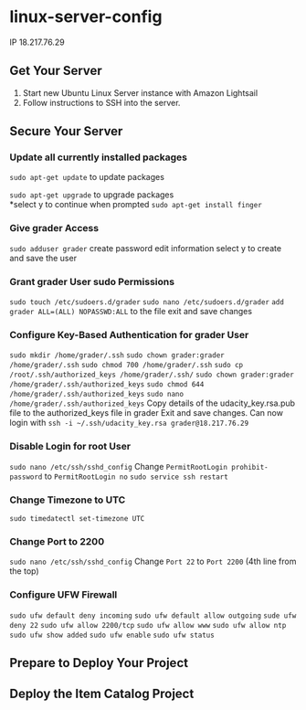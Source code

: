 # linux-server-config

IP 18.217.76.29

## Get Your Server
1. Start new Ubuntu Linux Server instance with Amazon Lightsail
2. Follow instructions to SSH into the server.

## Secure Your Server
### Update all currently installed packages
`sudo apt-get update` to update packages

`sudo apt-get upgrade` to upgrade packages  
  *select y to continue when prompted
`sudo apt-get install finger`

### Give grader Access
`sudo adduser grader`
create password
edit information
select y to create and save the user

### Grant grader User sudo Permissions
`sudo touch /etc/sudoers.d/grader`
`sudo nano /etc/sudoers.d/grader`
`add grader ALL=(ALL) NOPASSWD:ALL` to the file
exit and save changes

### Configure Key-Based Authentication for grader User
`sudo mkdir /home/grader/.ssh`
`sudo chown grader:grader /home/grader/.ssh`
`sudo chmod 700 /home/grader/.ssh`
`sudo cp /root/.ssh/authorized_keys /home/grader/.ssh/`
`sudo chown grader:grader /home/grader/.ssh/authorized_keys`
`sudo chmod 644 /home/grader/.ssh/authorized_keys`
`sudo nano /home/grader/.ssh/authorized_keys`
Copy details of the udacity_key.rsa.pub file to the authorized_keys file in grader
Exit and save changes.
Can now login with `ssh -i ~/.ssh/udacity_key.rsa grader@18.217.76.29`

### Disable Login for root User
`sudo nano /etc/ssh/sshd_config`
Change `PermitRootLogin prohibit-password` to `PermitRootLogin no`
`sudo service ssh restart`

### Change Timezone to UTC
`sudo timedatectl set-timezone UTC`

### Change Port to 2200
`sudo nano /etc/ssh/sshd_config`
Change `Port 22` to `Port 2200` (4th line from the top)

### Configure UFW Firewall
`sudo ufw default deny incoming`
`sudo ufw default allow outgoing`
`sude ufw deny 22`
`sudo ufw allow 2200/tcp`
`sudo ufw allow www`
`sudo ufw allow ntp`
`sudo ufw show added`
`sudo ufw enable`
`sudo ufw status`

## Prepare to Deploy Your Project

## Deploy the Item Catalog Project